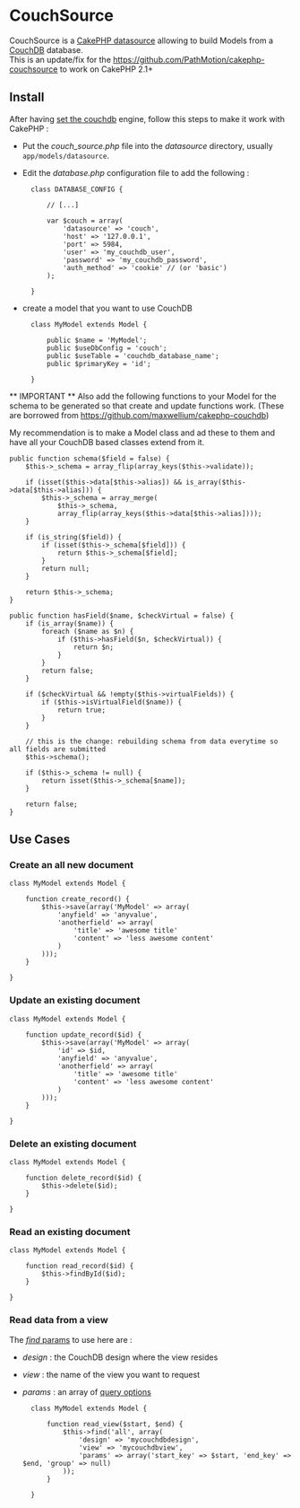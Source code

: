 CouchSource
===========

CouchSource is a [CakePHP datasource](http://book.cakephp.org/view/1075/DataSources) allowing to build Models from a [CouchDB](http://couchdb.apache.org/) database.  
This is an update/fix for the https://github.com/PathMotion/cakephp-couchsource to work on CakePHP 2.1+

Install
-------

After having [set the couchdb](http://wiki.apache.org/couchdb/Installation) engine, follow this steps to make it work with CakePHP :

* Put the *couch_source.php* file into the *datasource* directory, usually <code>app/models/datasource</code>.
* Edit the *database.php* configuration file to add the following :

		class DATABASE_CONFIG {
		
			// [...]
		
			var $couch = array(
				'datasource' => 'couch',
				'host' => '127.0.0.1',
				'port' => 5984,
				'user' => 'my_couchdb_user',
				'password' => 'my_couchdb_password',
				'auth_method' => 'cookie' // (or 'basic')
			);
	
		}
	
* create a model that you want to use CouchDB

		class MyModel extends Model {

			public $name = 'MyModel';
			public $useDbConfig = 'couch';
			public $useTable = 'couchdb_database_name';
			public $primaryKey = 'id';
		
		}
		
** IMPORTANT **
Also add the following functions to your Model for the schema to be generated so that create and update functions work.
(These are borrowed from https://github.com/maxwellium/cakephp-couchdb)

My recommendation is to make a Model class and ad these to them and have all your CouchDB based classes extend from it.

	public function schema($field = false) {
		$this->_schema = array_flip(array_keys($this->validate));

		if (isset($this->data[$this->alias]) && is_array($this->data[$this->alias])) {
			$this->_schema = array_merge(
				$this->_schema,
				array_flip(array_keys($this->data[$this->alias])));
		}

		if (is_string($field)) {
			if (isset($this->_schema[$field])) {
				return $this->_schema[$field];
			}
			return null;
    	}

		return $this->_schema;
	}

	public function hasField($name, $checkVirtual = false) {
		if (is_array($name)) {
			foreach ($name as $n) {
				if ($this->hasField($n, $checkVirtual)) {
					return $n;
				}
			}
			return false;
		}

		if ($checkVirtual && !empty($this->virtualFields)) {
			if ($this->isVirtualField($name)) {
				return true;
			}
		}

		// this is the change: rebuilding schema from data everytime so all fields are submitted
		$this->schema();

		if ($this->_schema != null) {
			return isset($this->_schema[$name]);
		}

		return false;
	}


Use Cases
---------

### **Create** an all new document
	
	class MyModel extends Model {
		
		function create_record() {
			$this->save(array('MyModel' => array(
				'anyfield' => 'anyvalue',
				'anotherfield' => array(
					'title' => 'awesome title'
					'content' => 'less awesome content'
				)
			)));
		}
		
	}


### **Update** an existing document

	class MyModel extends Model {
		
		function update_record($id) {
			$this->save(array('MyModel' => array(
				'id' => $id,
				'anyfield' => 'anyvalue',
				'anotherfield' => array(
					'title' => 'awesome title'
					'content' => 'less awesome content'
				)
			)));
		}
		
	}
	
### **Delete** an existing document

	class MyModel extends Model {

		function delete_record($id) {
			$this->delete($id);
		}

	}
	
### **Read** an existing document

	class MyModel extends Model {

		function read_record($id) {
			$this->findById($id);
		}

	}
	
### **Read** data from a view

The [*find* params](http://book.cakephp.org/view/1018/find) to use here are :

* *design* : the CouchDB design where the view resides
* *view* : the name of the view you want to request
* *params* : an array of [query options](http://wiki.apache.org/couchdb/HTTP_view_API#Querying_Options)

		class MyModel extends Model {

			function read_view($start, $end) {
				$this->find('all', array(
					'design' => 'mycouchdbdesign',
					'view' => 'mycouchdbview',
					'params' => array('start_key' => $start, 'end_key' => $end, 'group' => null)
				));
			}

		}

